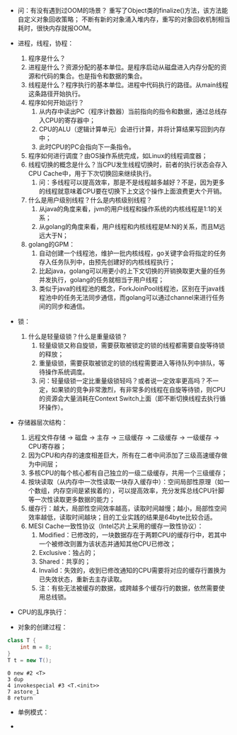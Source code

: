 * 问：有没有遇到过OOM的场景？
重写了Object类的finalize()方法，该方法能自定义对象回收策略； 
不断有新的对象涌入堆内存，重写的对象回收机制相当耗时，很快内存就报OOM。
* 进程，线程，协程：
    1. 程序是什么？ 
    2. 进程是什么？资源分配的基本单位。是程序启动从磁盘进入内存分配的资源和代码的集合。也是指令和数据的集合。
    3. 线程是什么？程序执行的基本单位。进程中代码执行的路径。从main线程这条路径开始执行。
    4. 程序如何开始运行？
        1. 从内存中读出PC（程序计数器）当前指向的指令和数据，通过总线存入CPU的寄存器中；
        2. CPU的ALU（逻辑计算单元）会进行计算，并将计算结果写回到内存中；
        3. 此时CPU的PC会指向下一条指令。
    5. 程序如何进行调度？由OS操作系统完成，如Linux的线程调度器；
    6. 线程切换的概念是什么？当CPU发生线程切换时，前者的执行状态会存入CPU Cache中，用于下次切换回来继续执行。
        1. 问：多线程可以提高效率，那是不是线程越多越好？不是，因为更多的线程就意味着CPU要在切换下上文这个操作上面浪费更大个开销。
    7. 什么是用户级别线程？什么是内核级别线程？
        1. 从java的角度来看，jvm的用户线程和操作系统的内核线程是1:1的关系；
        2. 从golang的角度来看，用户线程和内核线程是M:N的关系，而且M远远大于N；
    8. golang的GPM：
        1. 自动创建一个线程池，维护一批内核线程，go关键字会将指定的任务存入任务队列中，由预先创建好的内核线程执行；
        2. 比起java，golang可以用更小的上下文切换的开销换取更大量的任务并发执行，golang的任务就相当于用户线程；
        3. 类似于java的线程池的概念，ForkJoinPool线程池，区别在于java线程池中的任务无法同步通信，而golang可以通过channel来进行任务间的同步和通信。
* 锁：
    1. 什么是轻量级锁？什么是重量级锁？
        1. 轻量级锁又称自旋锁，需要获取被锁定的锁的线程都需要自旋等待锁的释放；
        2. 重量级锁，需要获取被锁定的锁的线程需要进入等待队列中排队，等待操作系统调度。
        3. 问：轻量级锁一定比重量级锁轻吗？或者说一定效率更高吗？不一定，如果锁的竞争非常激烈，有非常多的线程在自旋等待锁，则CPU的资源会大量消耗在Context Switch上面（即不断切换线程去执行循环操作）。
* 存储器层次结构：
    1. 远程文件存储 -> 磁盘 -> 主存 -> 三级缓存 -> 二级缓存 -> 一级缓存 -> CPU寄存器；
    2. 因为CPU和内存的速度相差巨大，所有在二者中间添加了三级高速缓存做为中间层；
    3. 多核CPU的每个核心都有自己独立的一级二级缓存，共用一个三级缓存；
    4. 按块读取（从内存中一次性读取一块存入缓存中）：空间局部性原理（如一个数组，内存空间是紧挨着的），可以提高效率，充分发挥总线CPU针脚等一次性读取更多数据的能力；
    5. 缓存行：越大，局部性空间效率越高，读取时间越慢；越小，局部性空间效率越低，读取时间越块；目的工业实践的结果是64byte比较合适。
    6. MESI Cache一致性协议（Intel芯片上采用的缓存一致性协议）：
        1. Modified：已修改的，一块数据存在于两颗CPU的缓存行中，若其中一个被修改则置为该状态并通知其他CPU已修改；
        2. Exclusive：独占的；
        3. Shared：共享的；
        4. Invalid：失效的，收到已修改通知的CPU需要将对应的缓存行置换为已失效状态，重新去主存读取。
        5. 注：有些无法被缓存的数据，或跨越多个缓存行的数据，依然需要使用总线锁。
* CPU的乱序执行：

* 对象的创建过程：
```java
class T {
    int m = 8;
}
T t = new T();
```
```
0 new #2 <T>
3 dup
4 invokespecial #3 <T.<init>>
7 astore_1
8 return
```
 

* 单例模式：

* 